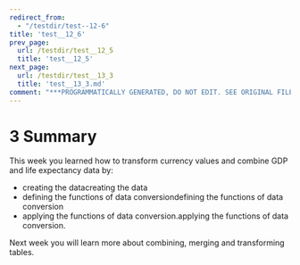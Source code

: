 ```yaml
---
redirect_from:
  - "/testdir/test--12-6"
title: 'test__12_6'
prev_page:
  url: /testdir/test__12_5
  title: 'test__12_5'
next_page:
  url: /testdir/test__13_3
  title: 'test__13_3.md'
comment: "***PROGRAMMATICALLY GENERATED, DO NOT EDIT. SEE ORIGINAL FILES IN /content***"
---
```

# 3 Summary


This week you learned how to transform currency values and combine GDP and life expectancy data by:
* creating the datacreating the data
* defining the functions of data conversiondefining the functions of data conversion
* applying the functions of data conversion.applying the functions of data conversion.

Next week you will learn more about combining, merging and transforming tables.

